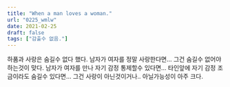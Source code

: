 ```yaml
---
title: "When a man loves a woman."
url: "0225_wmlw"
date: 2021-02-25
draft: false
tags: ["감출수 없음."]
---
```

하품과 사랑은 숨길수 없다 했다. 남자가 여자를 정말 사랑한다면... 그건 숨길수 없어야 하는것이 맞다. 남자가 여자를 만나 자기 감정 통제할수 있다면... 타인앞에 자기 감정 조금이라도 숨길수 있다면... 그건 사랑이 아닌것이거나.. 아닐가능성이 아주 크다.
